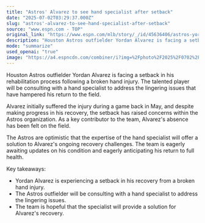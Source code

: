 ```yaml
---
title: "Astros' Alvarez to see hand specialist after setback"
date: "2025-07-02T03:29:37.000Z"
slug: "astros'-alvarez-to-see-hand-specialist-after-setback"
source: "www.espn.com - TOP"
original_link: "https://www.espn.com/mlb/story/_/id/45636406/astros-yordan-alvarez-setback-recovery-broken-hand-see-specialist"
description: "Houston Astros outfielder Yordan Alvarez is facing a setback in his recovery from a broken hand injury, which he suffered in May. The team is concerned about his prolonged absence and is hopeful that consulting with a hand specialist will help address the lingering issues. Alvarez's return to full health is eagerly anticipated by the Astros, as he is a key contributor to the team."
mode: "summarize"
used_openai: "true"
image: "https://a4.espncdn.com/combiner/i?img=%2Fphoto%2F2025%2F0702%2Fr1513790_1296x729_16%2D9.jpg"
---
```


Houston Astros outfielder Yordan Alvarez is facing a setback in his rehabilitation process following a broken hand injury. The talented player will be consulting with a hand specialist to address the lingering issues that have hampered his return to the field.

Alvarez initially suffered the injury during a game back in May, and despite making progress in his recovery, the setback has raised concerns within the Astros organization. As a key contributor to the team, Alvarez's absence has been felt on the field.

The Astros are optimistic that the expertise of the hand specialist will offer a solution to Alvarez's ongoing recovery challenges. The team is eagerly awaiting updates on his condition and eagerly anticipating his return to full health.

Key takeaways:
- Yordan Alvarez is experiencing a setback in his recovery from a broken hand injury.
- The Astros outfielder will be consulting with a hand specialist to address the lingering issues.
- The team is hopeful that the specialist will provide a solution for Alvarez's recovery.